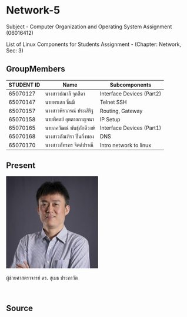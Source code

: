 # Network-5

Subject - Computer Organization and Operating System Assignment (06016412)

List of Linux Components for Students Assignment - (Chapter: Network, Sec: 3)


## GroupMembers

| STUDENT ID|Name|Subcomponents|
|-----------|----|-------------|
|65070127 |นางสาวปณาลี จุกสีดา     |Interface Devices (Part2)|
|65070147 |นายพรเสก ชื่นมี         |Telnet SSH|
|65070157 |นางสาวพิราภรณ์ ประเสิริฐ  |Routing, Gateway|
|65070158 |นายพิศลย์ อุตตาลกาญจนา |IP Setup|
|65070165 |นายภควัฒณ์ พันธุ์ภักดีวงษ์ |Interface Devices (Part1)|
|65070168 |นางสาวภัณฑิรา ปิ่นกิ่งทอง  |DNS|
|65070170 |นางสาวภัทรภร จิตต์ปราณี  |Intro network to linux|


## Present
<div>
<img alt="Sumet" src="/members-and-teacher/Sumet.jpg" width="250">
  <p>ผู้ช่วยศาสตราจารย์ ดร. สุเมธ ประภาวัต</p>
</div>
<br>


## Source
